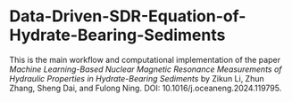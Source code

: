 # Data-Driven-SDR-Equation-of-Hydrate-Bearing-Sediments
This is the main workflow and computational implementation of the paper _Machine Learning-Based Nuclear Magnetic Resonance Measurements of Hydraulic Properties in Hydrate-Bearing Sediments_ by Zikun Li, Zhun Zhang, Sheng Dai, and Fulong Ning. DOI: 10.1016/j.oceaneng.2024.119795.

